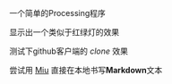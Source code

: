 一个简单的Processing程序

显示出一个类似于红绿灯的效果

测试下github客户端的 _clone_ 效果

尝试用 [Miu][0] 直接在本地书写**Markdown**文本

[0]: https://github.com/0x142857/Miu